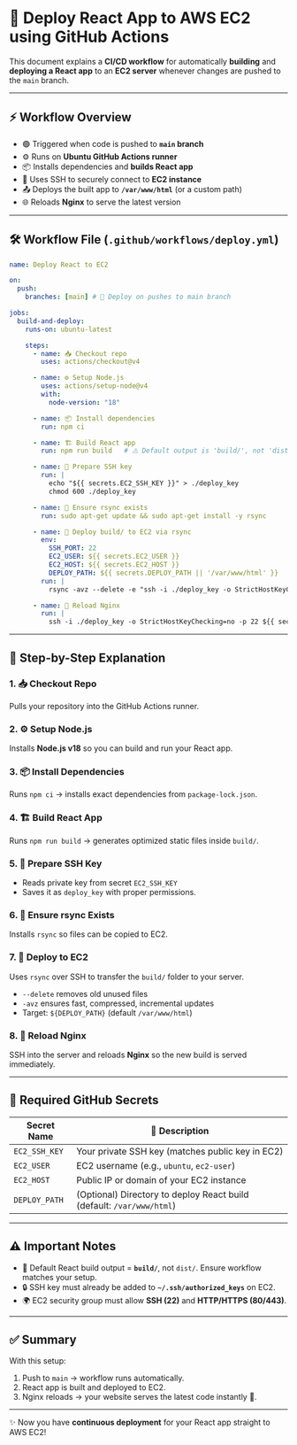 # 🚀 Deploy React App to AWS EC2 using GitHub Actions

This document explains a **CI/CD workflow** for automatically **building** and **deploying a React app** to an **EC2 server** whenever changes are pushed to the `main` branch.  

---

## ⚡ Workflow Overview
- 🟢 Triggered when code is pushed to **`main` branch**  
- ⚙️ Runs on **Ubuntu GitHub Actions runner**  
- 📦 Installs dependencies and **builds React app**  
- 🔑 Uses SSH to securely connect to **EC2 instance**  
- 📤 Deploys the built app to **`/var/www/html`** (or a custom path)  
- 🌐 Reloads **Nginx** to serve the latest version  

---

## 🛠️ Workflow File (`.github/workflows/deploy.yml`)

```yaml
name: Deploy React to EC2

on:
  push:
    branches: [main] # 🚀 Deploy on pushes to main branch

jobs:
  build-and-deploy:
    runs-on: ubuntu-latest

    steps:
      - name: 📥 Checkout repo
        uses: actions/checkout@v4

      - name: ⚙️ Setup Node.js
        uses: actions/setup-node@v4
        with:
          node-version: "18"

      - name: 📦 Install dependencies
        run: npm ci

      - name: 🏗️ Build React app
        run: npm run build   # ⚠️ Default output is 'build/', not 'dist/'

      - name: 🔑 Prepare SSH key
        run: |
          echo "${{ secrets.EC2_SSH_KEY }}" > ./deploy_key
          chmod 600 ./deploy_key

      - name: 📡 Ensure rsync exists
        run: sudo apt-get update && sudo apt-get install -y rsync

      - name: 🚚 Deploy build/ to EC2 via rsync
        env:
          SSH_PORT: 22
          EC2_USER: ${{ secrets.EC2_USER }}
          EC2_HOST: ${{ secrets.EC2_HOST }}
          DEPLOY_PATH: ${{ secrets.DEPLOY_PATH || '/var/www/html' }}
        run: |
          rsync -avz --delete -e "ssh -i ./deploy_key -o StrictHostKeyChecking=no -p $SSH_PORT" build/ ${EC2_USER}@${EC2_HOST}:${DEPLOY_PATH}/

      - name: 🔄 Reload Nginx
        run: |
          ssh -i ./deploy_key -o StrictHostKeyChecking=no -p 22 ${{ secrets.EC2_USER }}@${{ secrets.EC2_HOST }} "sudo systemctl reload nginx"
```

---

## 🧩 Step-by-Step Explanation

### 1. 📥 Checkout Repo
Pulls your repository into the GitHub Actions runner.

### 2. ⚙️ Setup Node.js
Installs **Node.js v18** so you can build and run your React app.

### 3. 📦 Install Dependencies
Runs `npm ci` → installs exact dependencies from `package-lock.json`.

### 4. 🏗️ Build React App
Runs `npm run build` → generates optimized static files inside `build/`.

### 5. 🔑 Prepare SSH Key
- Reads private key from secret `EC2_SSH_KEY`  
- Saves it as `deploy_key` with proper permissions.

### 6. 📡 Ensure rsync Exists
Installs `rsync` so files can be copied to EC2.

### 7. 🚚 Deploy to EC2
Uses `rsync` over SSH to transfer the `build/` folder to your server.  
- `--delete` removes old unused files  
- `-avz` ensures fast, compressed, incremental updates  
- Target: `${DEPLOY_PATH}` (default `/var/www/html`)  

### 8. 🔄 Reload Nginx
SSH into the server and reloads **Nginx** so the new build is served immediately.

---

## 🔐 Required GitHub Secrets

| Secret Name   | 📝 Description |
|---------------|----------------|
| `EC2_SSH_KEY` | Your private SSH key (matches public key in EC2) |
| `EC2_USER`    | EC2 username (e.g., `ubuntu`, `ec2-user`) |
| `EC2_HOST`    | Public IP or domain of your EC2 instance |
| `DEPLOY_PATH` | (Optional) Directory to deploy React build (default: `/var/www/html`) |

---

## ⚠️ Important Notes
- 🛑 Default React build output = **`build/`**, not `dist/`. Ensure workflow matches your setup.  
- 🔒 SSH key must already be added to **`~/.ssh/authorized_keys`** on EC2.  
- 🌍 EC2 security group must allow **SSH (22)** and **HTTP/HTTPS (80/443)**.  

---

## ✅ Summary
With this setup:
1. Push to `main` → workflow runs automatically.  
2. React app is built and deployed to EC2.  
3. Nginx reloads → your website serves the latest code instantly 🎉.  

---

✨ Now you have **continuous deployment** for your React app straight to AWS EC2!